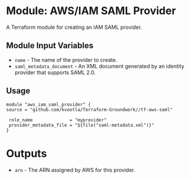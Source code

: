 Module: AWS/IAM SAML Provider
============================

A Terraform module for creating an IAM SAML provider.

Module Input Variables
----------------------
- `name` - The name of the provider to create.
- `saml_metadata_document` - An XML document generated by an identity provider that supports SAML 2.0.

Usage
-----

```hcl
module "aws_iam_saml_provider" {
source = "github.com/kvootla/Terraform-Groundwork//tf-aws-saml"

 role_name              = "myprovider"
 provider_metadata_file = "${file("saml-metadata.xml")}"
}
```

Outputs
=======

- `arn` - The ARN assigned by AWS for this provider.
